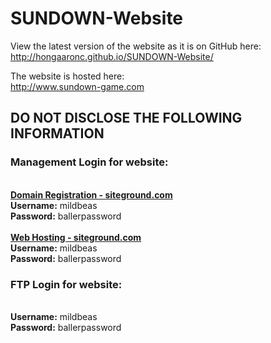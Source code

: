 # SUNDOWN-Website
View the latest version of the website as it is on GitHub here:<br/>
<a href="http://hongaaronc.github.io/SUNDOWN-Website/">http://hongaaronc.github.io/SUNDOWN-Website/</a>


The website is hosted here:<br/>
<a href="http://www.sundown-game.com">http://www.sundown-game.com</a>


<h2>DO NOT DISCLOSE THE FOLLOWING INFORMATION</h2>
<p>
  <h3>Management Login for website:</h3><br/>
  <b><a href="siteground.com">Domain Registration - siteground.com</a></b><br/>
  <b>Username:</b> mildbeas<br/>
  <b>Password:</b> ballerpassword<br/>
  <br/>
  <b><a href="siteground.com">Web Hosting - siteground.com</a></b><br/>
  <b>Username:</b> mildbeas<br/>
  <b>Password:</b> ballerpassword<br/>
</p>
<p>
  <h3>FTP Login for website:</h3><br/>
  <b>Username:</b> mildbeas<br/>
  <b>Password:</b> ballerpassword<br/>
</p>
